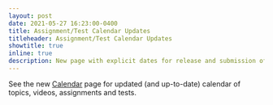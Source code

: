 ```yaml
---
layout: post
date: 2021-05-27 16:23:00-0400
title: Assignment/Test Calendar Updates
titleheader: Assignment/Test Calendar Updates
showtitle: true
inline: true
description: New page with explicit dates for release and submission of assignments and tests.
---
```




See the new [Calendar](/DKMA/calendar/) page for updated (and up-to-date) calendar of topics, videos, assignments and tests.

